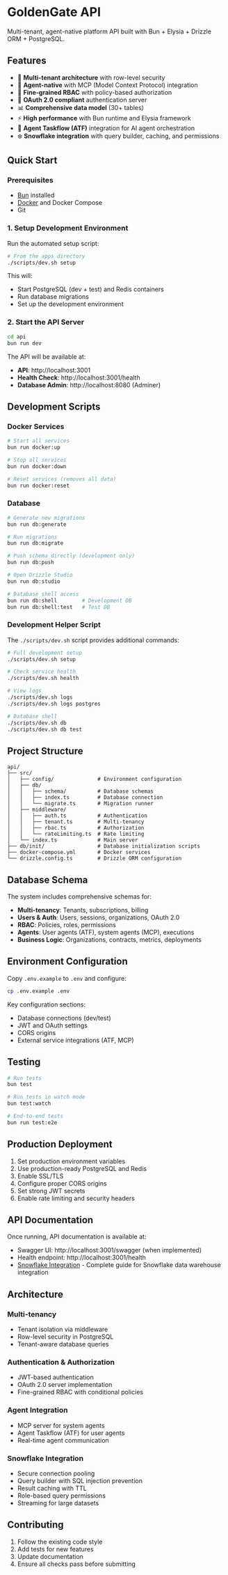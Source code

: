 # GoldenGate API

Multi-tenant, agent-native platform API built with Bun + Elysia + Drizzle ORM + PostgreSQL.

## Features

- 🏢 **Multi-tenant architecture** with row-level security
- 🤖 **Agent-native** with MCP (Model Context Protocol) integration
- 🔐 **Fine-grained RBAC** with policy-based authorization
- 🔑 **OAuth 2.0 compliant** authentication server
- 📊 **Comprehensive data model** (30+ tables)
- ⚡ **High performance** with Bun runtime and Elysia framework
- 🔄 **Agent Taskflow (ATF)** integration for AI agent orchestration
- ❄️ **Snowflake integration** with query builder, caching, and permissions

## Quick Start

### Prerequisites

- [Bun](https://bun.sh) installed
- [Docker](https://docker.com) and Docker Compose
- Git

### 1. Setup Development Environment

Run the automated setup script:

```bash
# From the apps directory
./scripts/dev.sh setup
```

This will:
- Start PostgreSQL (dev + test) and Redis containers
- Run database migrations
- Set up the development environment

### 2. Start the API Server

```bash
cd api
bun run dev
```

The API will be available at:
- **API**: http://localhost:3001
- **Health Check**: http://localhost:3001/health
- **Database Admin**: http://localhost:8080 (Adminer)

## Development Scripts

### Docker Services

```bash
# Start all services
bun run docker:up

# Stop all services  
bun run docker:down

# Reset services (removes all data)
bun run docker:reset
```

### Database

```bash
# Generate new migrations
bun run db:generate

# Run migrations
bun run db:migrate

# Push schema directly (development only)
bun run db:push

# Open Drizzle Studio
bun run db:studio

# Database shell access
bun run db:shell        # Development DB
bun run db:shell:test   # Test DB
```

### Development Helper Script

The `./scripts/dev.sh` script provides additional commands:

```bash
# Full development setup
./scripts/dev.sh setup

# Check service health
./scripts/dev.sh health

# View logs
./scripts/dev.sh logs
./scripts/dev.sh logs postgres

# Database shell
./scripts/dev.sh db
./scripts/dev.sh db test
```

## Project Structure

```
api/
├── src/
│   ├── config/              # Environment configuration
│   ├── db/
│   │   ├── schema/          # Database schemas
│   │   ├── index.ts         # Database connection
│   │   └── migrate.ts       # Migration runner
│   ├── middleware/
│   │   ├── auth.ts          # Authentication
│   │   ├── tenant.ts        # Multi-tenancy
│   │   ├── rbac.ts          # Authorization
│   │   └── rateLimiting.ts  # Rate limiting
│   └── index.ts             # Main server
├── db/init/                 # Database initialization scripts
├── docker-compose.yml       # Docker services
└── drizzle.config.ts        # Drizzle ORM configuration
```

## Database Schema

The system includes comprehensive schemas for:

- **Multi-tenancy**: Tenants, subscriptions, billing
- **Users & Auth**: Users, sessions, organizations, OAuth 2.0
- **RBAC**: Policies, roles, permissions
- **Agents**: User agents (ATF), system agents (MCP), executions
- **Business Logic**: Organizations, contracts, metrics, deployments

## Environment Configuration

Copy `.env.example` to `.env` and configure:

```bash
cp .env.example .env
```

Key configuration sections:
- Database connections (dev/test)
- JWT and OAuth settings
- CORS origins
- External service integrations (ATF, MCP)

## Testing

```bash
# Run tests
bun test

# Run tests in watch mode
bun test:watch

# End-to-end tests
bun run test:e2e
```

## Production Deployment

1. Set production environment variables
2. Use production-ready PostgreSQL and Redis
3. Enable SSL/TLS
4. Configure proper CORS origins
5. Set strong JWT secrets
6. Enable rate limiting and security headers

## API Documentation

Once running, API documentation is available at:
- Swagger UI: http://localhost:3001/swagger (when implemented)
- Health endpoint: http://localhost:3001/health
- [Snowflake Integration](./docs/SNOWFLAKE_INTEGRATION.md) - Complete guide for Snowflake data warehouse integration

## Architecture

### Multi-tenancy
- Tenant isolation via middleware
- Row-level security in PostgreSQL
- Tenant-aware database queries

### Authentication & Authorization
- JWT-based authentication
- OAuth 2.0 server implementation
- Fine-grained RBAC with conditional policies

### Agent Integration
- MCP server for system agents
- Agent Taskflow (ATF) for user agents
- Real-time agent communication

### Snowflake Integration
- Secure connection pooling
- Query builder with SQL injection prevention
- Result caching with TTL
- Role-based query permissions
- Streaming for large datasets

## Contributing

1. Follow the existing code style
2. Add tests for new features
3. Update documentation
4. Ensure all checks pass before submitting